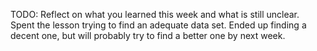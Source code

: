TODO: Reflect on what you learned this week and what is still unclear.
Spent the lesson trying to find an adequate data set. Ended up finding a decent one, but will probably try to find a better one by next week.